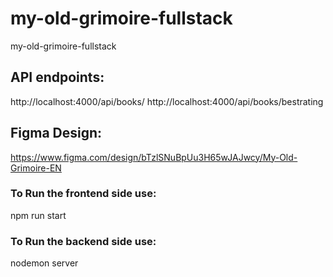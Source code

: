# my-old-grimoire-fullstack

my-old-grimoire-fullstack

## API endpoints:

http://localhost:4000/api/books/
http://localhost:4000/api/books/bestrating

## Figma Design:

https://www.figma.com/design/bTzlSNuBpUu3H65wJAJwcy/My-Old-Grimoire-EN

### To Run the frontend side use:

npm run start

### To Run the backend side use:

nodemon server
